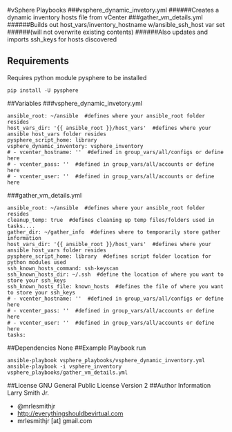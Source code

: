 #vSphere Playbooks
###vsphere_dynamic_invetory.yml
######Creates a dynamic inventory hosts file from vCenter
###gather_vm_details.yml
######Builds out host_vars/inventory_hostname w/ansible_ssh_host var set
######(will not overwrite existing contents)
######Also updates and imports ssh_keys for hosts discovered
## Requirements
Requires python module pysphere to be installed
````
pip install -U pysphere
````
##Variables
###vsphere_dynamic_invetory.yml
````
ansible_root: ~/ansible  #defines where your ansible_root folder resides
host_vars_dir: '{{ ansible_root }}/host_vars'  #defines where your ansible host_vars folder resides
pysphere_script_home: library
vsphere_dynamic_inventory: vsphere_inventory
# - vcenter_hostname: ''  #defined in group_vars/all/configs or define here
# - vcenter_pass: ''  #defined in group_vars/all/accounts or define here
# - vcenter_user: ''  #defined in group_vars/all/accounts or define here
````
###gather_vm_details.yml
````
ansible_root: ~/ansible  #defines where your ansible_root folder resides
cleanup_temp: true  #defines cleaning up temp files/folders used in tasks....
gather_dir: ~/gather_info  #defines where to temporarily store gather information
host_vars_dir: '{{ ansible_root }}/host_vars'  #defines where your ansible host_vars folder resides
pysphere_script_home: library  #defines script folder location for python modules used
ssh_known_hosts_command: ssh-keyscan
ssh_known_hosts_dir: ~/.ssh  #define the location of where you want to store your ssh_keys
ssh_known_hosts_file: known_hosts  #defines the file of where you want to store your ssh_keys
# - vcenter_hostname: ''  #defined in group_vars/all/configs or define here
# - vcenter_pass: ''  #defined in group_vars/all/accounts or define here
# - vcenter_user: ''  #defined in group_vars/all/accounts or define here
tasks:
````
##Dependencies
None
##Example Playbook run
````
ansible-playbook vsphere_playbooks/vsphere_dynamic_inventory.yml
ansible-playbook -i vsphere_inventory vsphere_playbooks/gather_vm_details.yml
````
##License
GNU General Public License Version 2
##Author Information
Larry Smith Jr.
- @mrlesmithjr
- http://everythingshouldbevirtual.com
- mrlesmithjr [at] gmail.com
